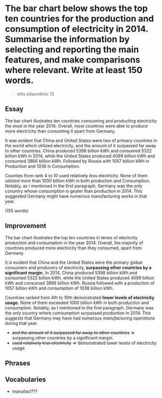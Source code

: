 # The bar chart below shows the top ten countries for the production and consumption of electricity in 2014. Summarise the information by selecting and reporting the main features, and make comparisons where relevant. Write at least 150 words.

> ielts adacedmic 13

## Essay

The bar chart illustrates ten countries comsuming and producting electricity the most in the year 2014. Overall, most countries were able to produce more electricity than consuming it apart from Germany.

It was evident that China and United States were two of primary countries in the world which utilized electricity, and the amount of it surpassed far away to other countries. China produced 5398 billion kWh and consumed 5322 billion kWh in 2014, while the United States produced 4099 billion kWh and consumed 3866 billion kWh. Followed by Russia with 1057 billion kWh in Production and 1038 in Consumption.

Counties from rank 4 to 10 used relatively less electricity. None of them utilized more than 1000 billion kWh in both production and Consumption. Notably, as I mentioned in the first paragraph, Germany was the only conuntry whose consumption is geater than production in 2014. This suggested Germany might have numerous manufacturing works in that year.

(155 words)

## Improvement

The bar chart illustrates the top ten countries in terms of electrcity production and consumption in the year 2014. Overall, the majority of countries produced more electricity than they consumed, apart from Germany.

It *is* evident that China and the United States were the primary global consumers and producers of electricity, **surpassing other countries by a significant margin.** In 2014, China produced 5398 billion kWh and consumed 5322 billion kWh, while the United States produced 4099 billion kWh and consumed 3866 billion kWh. Russia followed with a production of 1057 billion kWh and consumption of 1038 billion kWh.

Countries ranked from 4th to 10th demonstrated **lower levels of electricity usage.** None of them exceeded 1000 billion kWh in both production and consumption. Notably, as I mentioned in the first paragraph, Germany was the only country where comsumption surpassed production in 2014. This *suggests* that Germany may have had numerous *manufacturing operations* during that year.

- ~~and the amount of it surpassed far away to other countries~~ => surpassing other countries by a significant margin.
- ~~used relatively less electricity~~ => demonstrated lower levels of electricity usage.

## Phrases

## Vocabularies

- manufact???